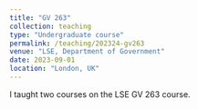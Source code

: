 ```yaml
---
title: "GV 263"
collection: teaching
type: "Undergraduate course"
permalink: /teaching/202324-gv263
venue: "LSE, Department of Government"
date: 2023-09-01
location: "London, UK"
---
```


I taught two courses on the LSE GV 263 course. 